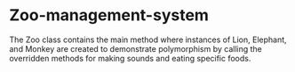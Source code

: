 # Zoo-management-system
The Zoo class contains the main method where instances of Lion, Elephant, and Monkey are created to demonstrate polymorphism by calling the overridden methods for making sounds and eating specific foods.
